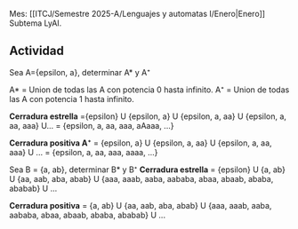 Mes: [[ITCJ/Semestre 2025-A/Lenguajes y automatas I/Enero|Enero]]
Subtema LyAI.

## Actividad
Sea A={epsilon, a}, determinar A* y A⁺

A* = Union de todas las A con potencia 0 hasta infinito.
A⁺ = Union de todas las A con potencia 1 hasta infinito.

**Cerradura estrella** ={epsilon} U {epsilon, a} U {epsilon, a, aa} U {epsilon, a, aa, aaa} U... 
= {epsilon, a, aa, aaa, aAaaa, ...}

**Cerradura positiva A⁺** = {epsilon, a} U {epsilon, a, aa} U {epsilon, a, aa, aaa} U ... = {epsilon, a, aa, aaa, aaaa, ...}

Sea B = {a, ab}, determinar B* y B⁺
**Cerradura estrella** = {epsilon} U {a, ab} U {aa, aab, aba, abab} U {aaa, aaab, aaba, aababa, abaa, abaab, ababa, ababab} U ...

**Cerradura positiva** = {a, ab} U {aa, aab, aba, abab} U {aaa, aaab, aaba, aababa, abaa, abaab, ababa, ababab} U ...



